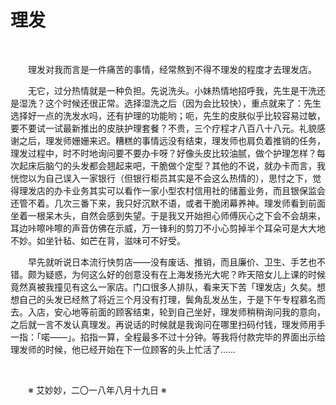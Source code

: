 # 理发

&emsp;&emsp;

&emsp;&emsp;理发对我而言是一件痛苦的事情，经常熬到不得不理发的程度才去理发店。

&emsp;&emsp;无它，过分热情就是一种负担。先说洗头。小妹热情地招呼我，先生是干洗还是湿洗？这个时候还很正常。选择湿洗之后（因为会比较快），重点就来了：先生选择好一点的洗发水吗，还有护理的功能哟；呃，先生的皮肤似乎比较容易过敏，要不要试一试最新推出的皮肤护理套餐？不贵，三个疗程才八百八十八元。礼貌感谢之后，理发师姗姗来迟。糟糕的事情远没有结束，理发师也肩负着推销的任务，理发过程中，时不时地询问要不要办卡呀？好像头皮比较油腻，做个护理怎样？每次起床后脑勺的头发都会翘起来吧，干脆做个定型？其他的不说，就办卡而言，我恍惚以为自己误入一家银行（但银行柜员其实是不会这么热情的），思忖之下，觉得理发店的办卡业务其实可以看作一家小型农村信用社的储蓄业务，而且银保监会还管不着。几次三番下来，我只好沉默不语，或者干脆闭幕养神。理发师看到前面坐着一根呆木头，自然会感到失望。于是我又开始担心师傅灰心之下会不会胡来，耳边咔嚓咔嚓的声音仿佛在示威，万一锋利的剪刀不小心剪掉半个耳朵可是大大地不妙。如坐针毡、如芒在背，滋味可不好受。

&emsp;&emsp;早先就听说日本流行快剪店——没有废话、推销，而且廉价、卫生、手艺也不错。颇为疑惑，为何这么好的创意没有在上海发扬光大呢？昨天陪女儿上课的时候竟然真被我撞见有这么一家店。门口很多人排队，看来天下苦「理发店」久矣。想想自己的头发已经熬了将近三个月没有打理，鬓角乱发丛生，于是下午专程慕名而去。入店，安心地等前面的顾客结束，轮到自己坐好，理发师稍稍询问我的意向，之后就一言不发认真理发。再说话的时候就是我询问在哪里扫码付钱，理发师用手一指：「喏——」。掐指一算，全程最多不过十分钟。等我将付款完毕的界面出示给理发师的时候，他已经开始在下一位顾客的头上忙活了……

&emsp;&emsp;

&emsp;&emsp;※ 艾妙妙，二〇一八年八月十九日 ※